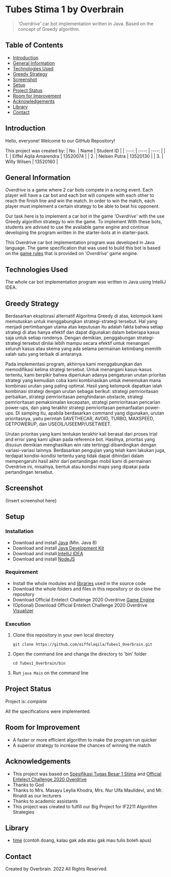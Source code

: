 # Tubes Stima 1 by Overbrain
> _'Overdrive'_ car bot implementation written in Java. Based on the concept of Greedy algorithm.


## Table of Contents
* [Introduction](#introduction)
* [General Information](#general-information)
* [Technologies Used](#technologies-used)
* [Greedy Strategy](#greedy-strategy)
* [Screenshot](#screenshot)
* [Setup](#setup)
* [Project Status](#project-status)
* [Room for Improvement](#room-for-improvement)
* [Acknowledgements](#acknowledgements)
* [Library](#library)
* [Contact](#contact)


## Introduction
Hello, everyone! Welcome to our GitHub Repository!

This project was created by:
| No. | Name | Student ID |
| :---: | :---: | :---: |
| 1. | Eiffel Aqila Amarendra | 13520074 |
| 2. | Nelsen Putra | 13520130 |
| 3. | Willy Wilsen | 13520160 |


## General Information
_Overdrive_ is a game where 2 car bots compete in a racing event. Each player will have a car bot and each bot will compete with each other to reach the finish line and win the match. In order to win the match, each player must implement a certain strategy to be able to beat his opponent.

Our task here is to implement a car bot in the game _'Overdrive'_ with the use Greedy algorithm strategy to win the game. To implement With these bots, students are advised to use the available game engine and continue developing the program written in the starter-bots at in starter-pack.

This Overdrive car bot implementation program was developed in Java language. The game specification that was used to build this bot is based on the [game rules](https://github.com/EntelectChallenge/2020-Overdrive/blob/develop/game-engine/game-rules.md) that is provided on _'Overdrive'_ game engine.


## Technologies Used
The whole car bot implementation program was written in Java using IntelliJ IDEA.


## Greedy Strategy
Berdasarkan eksplorasi alternatif Algoritma Greedy di atas, kelompok kami memutuskan untuk menggabungkan strategi-strategi tersebut. Hal yang menjadi pertimbangan utama atas keputusan itu adalah fakta bahwa setiap strategi di atas hanya efektif dan dapat digunakan dalam beberapa kasus saja untuk setiap rondenya. Dengan demikian, penggabungan strategi-strategi tersebut dinilai lebih mampu secara efektif untuk menangani seluruh kasus atau skema yang ada selama permainan ketimbang memilih salah satu yang terbaik di antaranya.

Pada implementasi program, akhirnya kami menggabungkan dan memodifikasi kelima strategi tersebut. Untuk menangani kasus-kasus tertentu, kami berpikir bahwa diperlukan adanya pengaturan urutan prioritas strategi yang kemudian coba kami kombinasikan untuk menemukan mana kombinasi urutan yang paling optimal. Hasil yang kelompok dapatkan ialah kombinasi strategi dengan urutan sebagai berikut: strategi pemrioritasan perbaikan, strategi pemrioritasan penghindaran obstacle, strategi pemrioritasan pemaksimalan kecepatan, strategi pemrioritasan pencarian power-ups, dan yang terakhir strategi pemrioritasan pemanfaatan power-ups. Di samping itu, apabila berdasarkan command yang digunakan, urutan prioritasnya, yaitu perintah SAVETHECAR, AVOID, TURBO, MAXSPEED, GETPOWERUP, dan USEOIL/USEEMP/USETWEET.

Urutan prioritas yang kami tentukan terakhir kali berasal dari proses trial and error yang kami ujikan pada reference bot. Hasilnya, prioritas yang disusun demikian menghasilkan win rate tertinggi dibandingkan dengan variasi-variasi lainnya. Berdasarkan pengujian yang telah kami lakukan juga, terdapat kondisi-kondisi tertentu yang tidak dapat dihindari dalam mempengaruhi hasil akhir dari pertandingan mobil kami di permainan Overdrive ini, misalnya, bentuk atau kondisi maps yang dipakai pada pertandingan tersebut.


## Screenshot
{Insert screenshot here}


## Setup
### Installation
- Download and install [Java](https://www.oracle.com/java/technologies/downloads/#java8) (Min. Java 8) 
- Download and install [Java Development Kit](https://www.oracle.com/java/technologies/downloads/)
- Download and install [IntelliJ IDEA](https://www.jetbrains.com/idea/)
- Download and install [NodeJS](https://nodejs.org/en/download/)

### Requirement
- Install the whole modules and [libraries](#library) used in the source code
- Download the whole folders and files in this repository or do clone the repository
- Download Official Entelect Challenge 2020 Overdrive [Game Engine](https://github.com/EntelectChallenge/2020-Overdrive/releases/tag/2020.3.4)
- (Optional) Download Official Entelect Challenge 2020 Overdrive [Visualizer](https://github.com/Affuta/overdrive-round-runner)

### Execution
1. Clone this repository in your own local directory

    `git clone https://github.com/eiffelaqila/Tubes1_Overbrain.git`

2. Open the command line and change the directory to 'bin' folder

    `cd Tubes1_Overbrain/bin`
    
3. Run `java Main` on the command line


## Project Status
Project is: _complete_

All the specifications were implemented.


## Room for Improvement
- A faster or more efficient algorithm to make the program run quicker
- A superior strategy to increase the chances of winning the match


## Acknowledgements
- This project was based on [Spesifikasi Tugas Besar 1 Stima](https://informatika.stei.itb.ac.id/~rinaldi.munir/Stmik/2021-2022/Tugas-Besar-1-IF2211-Strategi-Algoritma-2022.pdf) and [Official Entelect Challenge 2020 Overdrive](https://github.com/EntelectChallenge/2020-Overdrive)
- Thanks to God
- Thanks to Mrs. Masayu Leylia Khodra, Mrs. Nur Ulfa Maulidevi, and Mr. Rinaldi as our lecturers
- Thanks to academic assistants
- This project was created to fulfill our Big Project for IF2211 Algorithm Strategies


## Library
- [time](https://www.tutorialspoint.com/c_standard_library/time_h.htm) (contoh doang, kalau gak ada atau gak mau tulis boleh apus)


## Contact
Created by Overbrain. 2022 All Rights Reserved.
